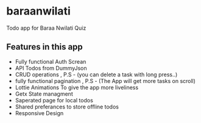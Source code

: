 # baraanwilati

Todo app for Baraa Nwilati Quiz

## Features in this app

- Fully functional Auth Screan
- API Todos from DummyJson
- CRUD operations , P.S - (you can delete a task with long press..)
- fully functional pagination , P.S - (The App will get more tasks on scroll)
- Lottie Animations To give the app more liveliness
- Getx State managment
- Saperated page for local todos
- Shared preferances to store offline todos
- Responsive Design


